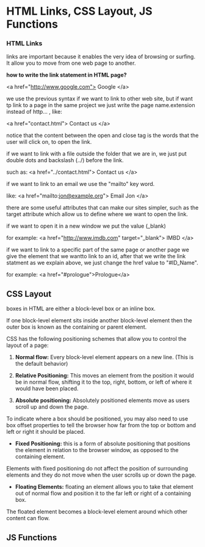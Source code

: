 # HTML Links, CSS Layout, JS Functions

### HTML Links
links are important because it enables the very idea of browsing or surfing. It allow you to move from one web page to another.

**how to write the link statement in HTML page?**

\<a href="http://www.google.com"> Google \</a>

we use the previous syntax if we want to link to other web site, but if want tp link to a page in the same project we just write the  page name.extension instead of http... , like:

\<a href="contact.html"> Contact us \</a>

notice that the content between the open and close tag is the words that the user will click on, to open the link. 

if we want to link with a file outside the folder that we are in, we just put double dots and backslash (../) before the link.

such as: \<a href="../contact.html"> Contact us \</a>

if we want to link to an email we use the "mailto" key word.

like: \<a href="mailto:jon@example.org"> Email Jon \</a> 

there are some useful attributes that can make our sites simpler, such as the target attribute which allow us to define where we want to open the link.

if we want to open it in a new window we put the value (_blank)

for example: \<a href="http://www.imdb.com" target="_blank"> IMBD \</a>

if we want to link to a specific part of the same page or another page we give the element that we wantto link to an id, after that we write the link statment as we explain above, we just change the href value to "#ID_Name".

for example: \<a href="#prologue">Prologue\</a>

## CSS Layout

boxes in HTML are either a block-level box or an inline box.

If one block-level element sits inside another block-level element then the outer box is known as the containing or parent element.


CSS has the following positioning schemes that allow you to control the layout of a page:

1. **Normal flow:** Every block-level element appears on a new line. (This is the default behavior)

2. **Relative Positioning:** This moves an element from the position it would be in normal flow, shifting it to the top, right, bottom, or left of where it would have been placed. 

3. **Absolute positioning:** Absolutely positioned elements move as users scroll up and down the page.

To indicate where a box should be positioned, you may also need to use box offset properties to tell the browser how far from the top or bottom and left or right it should be placed.

- **Fixed Positioning:** this is a form of absolute positioning that positions
the element in relation to the browser window, as opposed to the containing element.

Elements with fixed positioning do not affect the position of surrounding elements and they do not move when the user scrolls up or down the page.

- **Floating Elements:** floating an element allows you to take that element out of normal flow and position it to the far left or right of a containing box.

The floated element becomes a block-level element around which other content can flow.









## JS Functions





